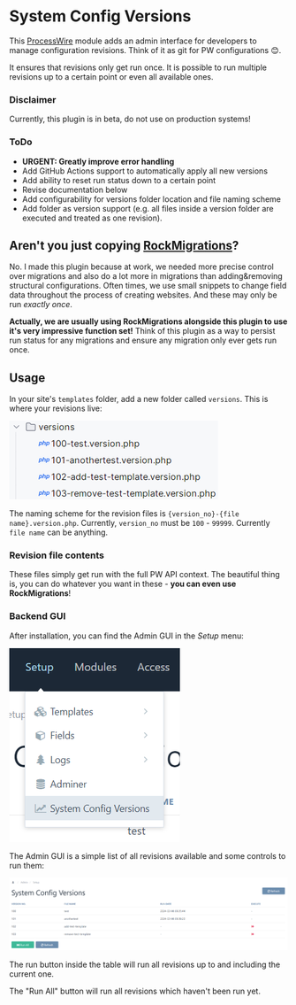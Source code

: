 # System Config Versions

This [ProcessWire](https://processwire.com) module adds an admin interface for developers to manage configuration revisions. Think of it as git for PW configurations 😊.

It ensures that revisions only get run once. It is possible to run multiple revisions up to a certain point or even all available ones.

### Disclaimer
Currently, this plugin is in beta, do not use on production systems!

### ToDo
* __URGENT: Greatly improve error handling__
* Add GitHub Actions support to automatically apply all new versions
* Add ability to reset run status down to a certain point
* Revise documentation below
* Add configurability for versions folder location and file naming scheme
* Add folder as version support (e.g. all files inside a version folder are executed and treated as one revision).

## Aren't you just copying [RockMigrations](https://processwire.com/modules/rock-migrations/)?
No. I made this plugin because at work, we needed more precise control over migrations and also do a lot more in migrations than adding&removing structural configurations. Often times, we use small snippets to change field data throughout the process of creating websites. And these may only be run _exactly once_.

__Actually, we are usually using RockMigrations alongside this plugin to use it's very impressive function set!__ Think of this plugin as a way to persist run status for any migrations and ensure any migration only ever gets run once.

## Usage
In your site's `templates` folder, add a new folder called `versions`. This is where your revisions live:

![revisions list](docs/file-structure.png)

The naming scheme for the revision files is `{version_no}-{file name}.version.php`. Currently, `version_no` must be `100` - `99999`. Currently `file name` can be anything.

### Revision file contents

These files simply get run with the full PW API context. The beautiful thing is, you can do whatever you want in these - **you can even use RockMigrations**!

### Backend GUI

After installation, you can find the Admin GUI in the _Setup_ menu:

![Admin menu](docs/admin-menu.png)

The Admin GUI is a simple list of all revisions available and some controls to run them:

![Admin GUI revisions list](docs/revisions-list.png)

The run button inside the table will run all revisions up to and including the current one.

The "Run All" button will run all revisions which haven't been run yet.
